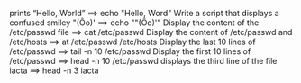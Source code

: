  prints “Hello, World” ==> echo "Hello, Word"
Write a script that displays a confused smiley "(Ôo)' ==> echo "\"(Ôo)'" 
Display the content of the /etc/passwd file ==> cat /etc/passwd
Display the content of /etc/passwd and /etc/hosts ==> at /etc/passwd /etc/hosts
Display the last 10 lines of /etc/passwd ==> tail -n 10 /etc/passwd
Display the first 10 lines of /etc/passwd ==> head -n 10 /etc/passwd
displays the third line of the file iacta ==> head -n 3 iacta
